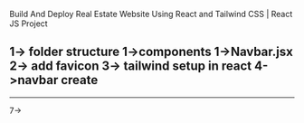 Build And Deploy Real Estate Website Using React and Tailwind CSS | React JS Project

1-> folder structure 
    1->components
        1->Navbar.jsx
2-> add favicon
3-> tailwind setup in react
4->navbar create
---------------------------------------------------
<!-- import React from 'react'
import {assets} from '../assets /assets'
const Navbar = () => {
  return (
    <div className='absolute top-0 left-0 w-full z-10'>
        <div className='container mx-auto flex justify-between items-center py-4 px-6 md:px-20 lg:px-32 bg-transparent'>
            <img src={assets.logo} alt="" />
            <ul className='hidden md:flex gap-7 text-white'>
                <a href="#Header" className='cursor-pointer hover:text-gray-400'>Home</a>
                <a href="#Header" className='cursor-pointer hover:text-gray-400'>About</a>
                <a href="#Header" className='cursor-pointer hover:text-gray-400'>Projects</a>
                <a href="#Header" className='cursor-pointer hover:text-gray-400'>Testimonials</a>
            </ul>
            <button className='hidden md:block bg-white px-8 py-2 rounded-full'>Sing up</button>
        </div>
    </div>
  )
}

export default Navbar

------------------------------
5-> Create header
import React from 'react'
import Navbar from './Navbar'

const Header = () => {
  return (
    <div className='min-h-screen mb-4 bg-cover bg-center flex items-center w-full overflow-hidden' style={{backgroundImage: "url('/header_img.png')"}} id='Header'>
        <Navbar/>
        <div className='container text-center mx-auto py-4 px-6 md:px-20 lg:px-32 text-white'>
            <h2 className='text-5xl sm:text-6xl md:text-[82px] inline-block max-w-3xl font-semibold pt-20'>Explore homes that fit your dreams</h2>
            <div className='space-x-6 mt-16'>
                <a href="#Projects" className='border border-white px-8 py-3'>Projects</a>
                <a href="#Contact" className='bg-blue-500 px-8 py-3 rounded'>Contact Us</a>
            </div>
        </div>
    </div>
  )
}

export default Header
---------------------------
6-> navbar responsive and mobile menu
import React, { useEffect, useState } from 'react'
import {assets} from '../assets /assets'
const Navbar = () => {
  const [showMobileMenu,setShowMobileMenu] = useState(false)
  //scroll
  useEffect(()=>{
   if(showMobileMenu){
    document.body.style.overflow = 'hidden'
   }else{
      document.body.style.overflow = 'auto'
   }
   return ()=>{
     document.body.style.overflow = 'auto'
   }
  },[showMobileMenu])
  return (
    <div className='absolute top-0 left-0 w-full z-10'>
        <div className='container mx-auto flex justify-between items-center py-4 px-6 md:px-20 lg:px-32 bg-transparent'>
            <img src={assets.logo} alt="" />
            <ul className='hidden md:flex gap-7 text-white'>
                <a href="#Header" className='cursor-pointer hover:text-gray-400'>Home</a>
                <a href="#About" className='cursor-pointer hover:text-gray-400'>About</a>
                <a href="#Projects" className='cursor-pointer hover:text-gray-400'>Projects</a>
                <a href="#Contact" className='cursor-pointer hover:text-gray-400'>Testimonials</a>
            </ul>
            <button className='hidden md:block bg-white px-8 py-2 rounded-full'>Sing up</button>
            <img onClick={()=> setShowMobileMenu(true)} src={assets.menu_icon} className='md:hidden w-7 cursor-pointer' alt="" />
        </div>
        {/* mobile menu */}
        <div className={`md:hidden ${showMobileMenu? 'fixed w-full': 'h-0 w-0'}  right-0 top-0 bottom-0 overflow-hidden bg-white transition-all`}>
          <div className='flex justify-end p-6 cursor-pointer'>
            <img onClick={()=>setShowMobileMenu(false)} src={assets.cross_icon} className='w-6' alt="" />
          </div>
          <ul className='flex flex-col items-center gap-2 mt-5 px-5 text-lg font-medium'>
            <a onClick={()=>setShowMobileMenu(false)} href="#Header" className='px-4 py-2 rounded-full inline-block'>Home</a>
            <a onClick={()=>setShowMobileMenu(false)} href="#About" className='px-4 py-2 rounded-full inline-block'>About</a>
            <a onClick={()=>setShowMobileMenu(false)} href="#Projects" className='px-4 py-2 rounded-full inline-block'>Projects</a>
            <a onClick={()=>setShowMobileMenu(false)} href="#Testimonials" className='px-4 py-2 rounded-full inline-block'>Testimonials</a>
          </ul>
        </div>
    </div>
  )
}

export default Navbar -->
---------------------------------------------------
7->
